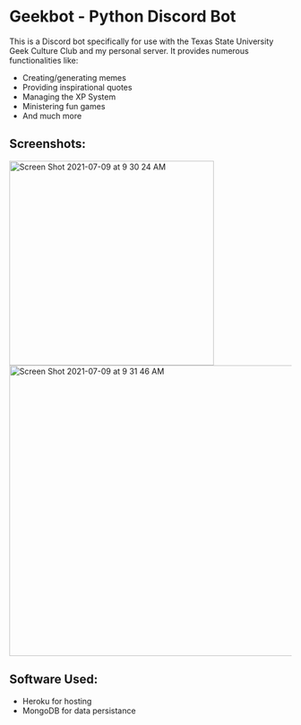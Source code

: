 # Geekbot - Python Discord Bot

This is a Discord bot specifically for use with the Texas State University Geek Culture Club and my personal server. 
It provides numerous functionalities like:

- Creating/generating memes
- Providing inspirational quotes
- Managing the XP System
- Ministering fun games
- And much more

## Screenshots:
<img width="365" alt="Screen Shot 2021-07-09 at 9 30 24 AM" src="https://user-images.githubusercontent.com/85505848/125094642-0dbc6280-e099-11eb-806a-67668c7e1cf8.png">
<img width="519" alt="Screen Shot 2021-07-09 at 9 31 46 AM" src="https://user-images.githubusercontent.com/85505848/125094744-1dd44200-e099-11eb-9eca-d15ad9dfdfd1.png">

## Software Used:
- Heroku for hosting
- MongoDB for data persistance

